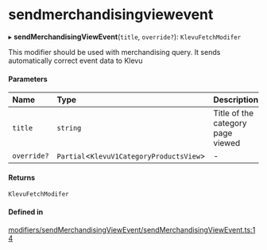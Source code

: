 # sendmerchandisingviewevent
      
▸ **sendMerchandisingViewEvent**(`title`, `override?`): `KlevuFetchModifer`

This modifier should be used with merchandising query. It sends
automatically correct event data to Klevu

#### Parameters

| Name | Type | Description |
| :------ | :------ | :------ |
| `title` | `string` | Title of the category page viewed |
| `override?` | `Partial`<`KlevuV1CategoryProductsView`\> | - |

#### Returns

`KlevuFetchModifer`

#### Defined in

[modifiers/sendMerchandisingViewEvent/sendMerchandisingViewEvent.ts:14](https://github.com/klevultd/frontend-sdk/blob/492d3760/packages/klevu-core/src/modifiers/sendMerchandisingViewEvent/sendMerchandisingViewEvent.ts#L14)

